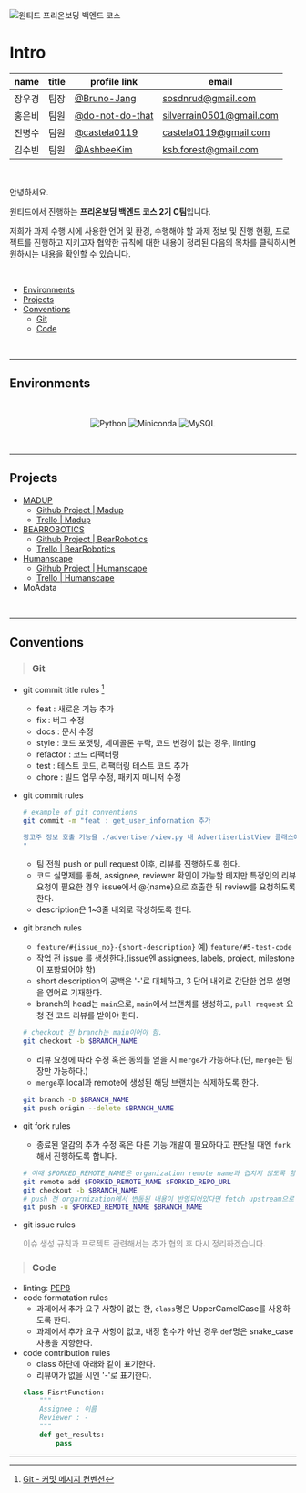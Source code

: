 ![원티드 프리온보딩 백엔드 코스](https://static.wanted.co.kr/images/events/1954/a4449035.jpg)

# Intro
<div align="center">

| name | title | profile link | email |
|------|-------|--------------|-------|
| 장우경 | 팀장 | [@Bruno-Jang](https://github.com/Bruno-Jang) | sosdnrud@gmail.com |
| 홍은비 | 팀원 | [@do-not-do-that](https://github.com/do-not-do-that) | silverrain0501@gmail.com |
| 진병수 | 팀원 | [@castela0119](https://github.com/castela0119) | castela0119@gmail.com |
| 김수빈 | 팀원 | [@AshbeeKim](https://github.com/AshbeeKim) | ksb.forest@gmail.com |

</div>
</br>

안녕하세요. 

원티드에서 진행하는 <large>**프리온보딩 백엔드 코스 2기 C팀**</large>입니다.

저희가 과제 수행 시에 사용한 언어 및 환경, 수행해야 할 과제 정보 및 진행 현황, 프로젝트를 진행하고 지키고자 협약한 규칙에 대한 내용이 정리된 다음의 목차를 클릭하시면 원하시는 내용을 확인할 수 있습니다.

</br>

* [Environments](#environments)
* [Projects](#projects)
* [Conventions](#conventions)
    * [Git](#git)
    * [Code](#code)

</br>

---
## Environments
</br>
<div align="center">
  
  ![Python](https://img.shields.io/badge/Python-%20v3.8%20-blue.svg?&style=flat&logo=Python&logoColor=white&labelColor=abcdef&cacheSeconds=3600$logoWidth=60)
  ![Miniconda](https://img.shields.io/badge/Conda-%20miniconda%20-lightgreen.svg?&style=flat&logo=Anaconda&logoColor=white&labelColor=44A833&cacheSeconds=3600$logoWidth=60)
  ![MySQL](https://img.shields.io/badge/MySQL-%20v8.0%20-4479A1.svg?&style=flat&logo=MySQL&labelColor=ffffff&cacheSeconds=3600$logoWidth=80)
</div>
</br>

---
## Projects

* [MADUP](https://github.com/PreOnboarding-Team-C/Madup)
    * [Github Project | Madup](https://github.com/orgs/PreOnboarding-Team-C/projects/1/views/2)
    * [Trello | Madup](https://trello.com/b/s0PLzIuF/madup) 
* [BEARROBOTICS](https://github.com/PreOnboarding-Team-C/BearRobotics)
    * [Github Project | BearRobotics](https://github.com/orgs/PreOnboarding-Team-C/projects/2/views/1)
    * [Trello | BearRobotics](https://trello.com/invite/b/p5wi33w9/38afe63b0131095d4b4e470154b52741/robotics) 
* [Humanscape](https://github.com/PreOnboarding-Team-C/Humanscape)
    * [Github Project | Humanscape](https://github.com/orgs/PreOnboarding-Team-C/projects/3/views/2)
    * [Trello | Humanscape](https://trello.com/invite/b/kLvSNrY9/b1f7a69706839f0e0f6049238a3b5d4b/humanscape)
* MoAdata

</br>

---
## Conventions
> ### Git
* git commit title rules [^1]
    * feat : 새로운 기능 추가
    * fix : 버그 수정
    * docs : 문서 수정
    * style : 코드 포맷팅, 세미콜론 누락, 코드 변경이 없는 경우, linting
    * refactor : 코드 리팩터링
    * test : 테스트 코드, 리팩터링 테스트 코드 추가
    * chore : 빌드 업무 수정, 패키지 매니저 수정
* git commit rules
    ```bash
    # example of git conventions
    git commit -m "feat : get_user_infornation 추가

    광고주 정보 호출 기능을 ./advertiser/view.py 내 AdvertiserListView 클래스에 추가
    "
    ```
    * 팀 전원 push or pull request 이후, 리뷰를 진행하도록 한다.
    * 코드 실명제를 통해, assignee, reviewer 확인이 가능할 테지만 특정인의 리뷰 요청이 필요한 경우 issue에서 @{name}으로 호출한 뒤 review를 요청하도록 한다.
    * description은 1~3줄 내외로 작성하도록 한다.
* git branch rules
    * `feature/#{issue_no}-{short-description}` 예) `feature/#5-test-code`
    * 작업 전 issue 를 생성한다.(issue엔 assignees, labels, project, milestone이 포함되어야 함)
    * short description의 공백은 '-'로 대체하고, 3 단어 내외로 간단한 업무 설명을 영어로 기재한다.
    * branch의 head는 `main`으로, `main`에서 브랜치를 생성하고, `pull request` 요청 전 코드 리뷰를 받아야 한다.
    ```bash
    # checkout 전 branch는 main이어야 함.
    git checkout -b $BRANCH_NAME
    ```
    * 리뷰 요청에 따라 수정 혹은 동의를 얻을 시 `merge`가 가능하다.(단, `merge`는 팀장만 가능하다.)
    * `merge`후 local과 remote에 생성된 해당 브랜치는 삭제하도록 한다.
    ```bash
    git branch -D $BRANCH_NAME
    git push origin --delete $BRANCH_NAME
    ```
* git fork rules
    * 종료된 일감의 추가 수정 혹은 다른 기능 개발이 필요하다고 판단될 때엔 `fork`해서 진행하도록 합니다.
    ```bash
    # 이때 $FORKED_REMOTE_NAME은 organization remote name과 겹치지 않도록 함.
    git remote add $FORKED_REMOTE_NAME $FORKED_REPO_URL
    git checkout -b $BRANCH_NAME
    # push 전 orgarnization에서 변동된 내용이 반영되어있다면 fetch upstream으로 conflict 발생 지점을 해결 필요함. 
    git push -u $FORKED_REMOTE_NAME $BRANCH_NAME
    ```

* git issue rules
    
   <span style="color:#888888">이슈 생성 규칙과 프로젝트 관련해서는 추가 협의 후 다시 정리하겠습니다.</span>
> ### Code
* linting: [PEP8](https://peps.python.org/pep-0008/)
* code formatation rules
    * 과제에서 추가 요구 사항이 없는 한, `class`명은 UpperCamelCase를 사용하도록 한다.
    * 과제에서 추가 요구 사항이 없고, 내장 함수가 아닌 경우 `def`명은 snake_case 사용을 지향한다.
* code contribution rules
    * class 하단에 아래와 같이 표기한다. 
    * 리뷰어가 없을 시엔 '-'로 표기한다.
    ```python
    class FisrtFunction:
        """
        Assignee : 이름
        Reviewer : -
        """
        def get_results:
            pass
    ```



---

[^1]: [Git - 커밋 메시지 컨벤션](https://doublesprogramming.tistory.com/256)
